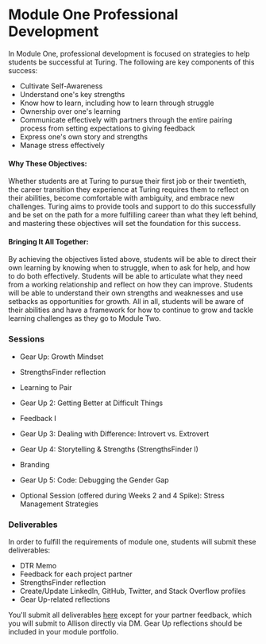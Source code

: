 # Module One Professional Development

In Module One, professional development is focused on strategies to help students be successful at Turing. The following are key components of this success:

* Cultivate Self-Awareness
* Understand one's key strengths
* Know how to learn, including how to learn through struggle
* Ownership over one's learning
* Communicate effectively with partners through the entire pairing process from setting expectations to giving feedback
* Express one's own story and strengths
* Manage stress effectively

#### Why These Objectives:
Whether students are at Turing to pursue their first job or their twentieth, the career transition they experience at Turing requires them to reflect on their abilities, become comfortable with ambiguity, and embrace new challenges. Turing aims to provide tools and support to do this successfully and be set on the path for a more fulfilling career than what they left behind, and mastering these objectives will set the foundation for this success. 

#### Bringing It All Together:
By achieving the objectives listed above, students will be able to direct their own learning by knowing when to struggle, when to ask for help, and how to do both effectively. Students will be able to articulate what they need from a working relationship and reflect on how they can improve. Students will be able to understand their own strengths and weaknesses and use setbacks as opportunities for growth. All in all, students will be aware of their abilities and have a framework for how to continue to grow and tackle learning challenges as they go to Module Two. 

### Sessions

* Gear Up: Growth Mindset
* StrengthsFinder reflection
* Learning to Pair
* Gear Up 2: Getting Better at Difficult Things 
* Feedback I 
* Gear Up 3: Dealing with Difference: Introvert vs. Extrovert
* Gear Up 4: Storytelling & Strengths (StrengthsFinder I)
* Branding
* Gear Up 5: Code: Debugging the Gender Gap

* Optional Session (offered during Weeks 2 and 4 Spike): Stress Management Strategies

### Deliverables
In order to fulfill the requirements of module one, students will submit these deliverables:

* DTR Memo
* Feedback for each project partner
* StrengthsFinder reflection
* Create/Update LinkedIn, GitHub, Twitter, and Stack Overflow profiles 
* Gear Up-related reflections

You'll submit all deliverables [here](https://github.com/turingschool/career-development-curriculum/tree/master/deliverable_submissions) except for your partner feedback, which you will submit to Allison directly via DM. Gear Up reflections should be included in your module portfolio.
